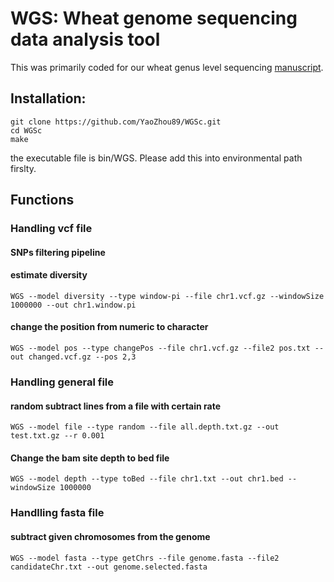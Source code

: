 # WGS: Wheat genome sequencing data analysis tool
This was primarily coded for our wheat genus level sequencing [manuscript](https://www.biorxiv.org/content/10.1101/2020.03.21.001362v1).
## Installation:
    git clone https://github.com/YaoZhou89/WGSc.git
    cd WGSc
    make
the executable file is bin/WGS. Please add this into environmental path firslty.
   
## Functions
### Handling vcf file
#### SNPs filtering pipeline

#### estimate diversity 
    WGS --model diversity --type window-pi --file chr1.vcf.gz --windowSize 1000000 --out chr1.window.pi
    
####  change the position from numeric to character
    WGS --model pos --type changePos --file chr1.vcf.gz --file2 pos.txt --out changed.vcf.gz --pos 2,3
    
### Handling general file

#### random subtract lines from a file with certain rate
    WGS --model file --type random --file all.depth.txt.gz --out test.txt.gz --r 0.001
    
#### Change the bam site depth to bed file
    WGS --model depth --type toBed --file chr1.txt --out chr1.bed --windowSize 1000000
    
### Handlling fasta file
#### subtract given chromosomes from the genome
```
WGS --model fasta --type getChrs --file genome.fasta --file2 candidateChr.txt --out genome.selected.fasta
```
